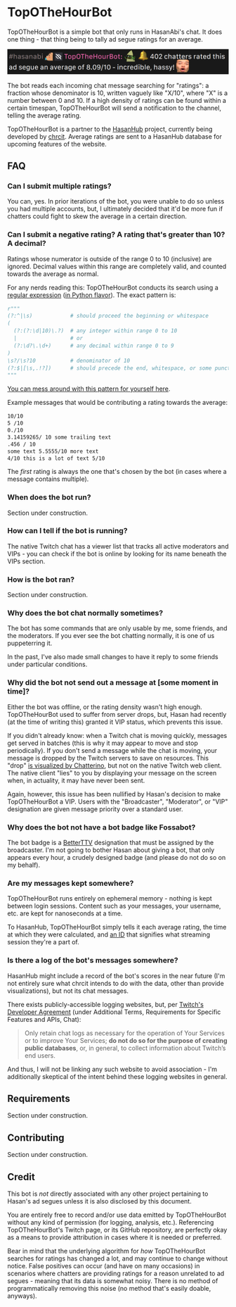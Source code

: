 # TopOTheHourBot

TopOTheHourBot is a simple bot that only runs in HasanAbi's chat. It does one thing - that thing being to tally ad segue ratings for an average.

![](./assets/example.png)

The bot reads each incoming chat message searching for "ratings": a fraction whose denominator is 10, written vaguely like "X/10", where "X" is a number between 0 and 10. If a high density of ratings can be found within a certain timespan, TopOTheHourBot will send a notification to the channel, telling the average rating.

TopOTheHourBot is a partner to the [HasanHub](https://www.hasanhub.com/) project, currently being developed by [chrcit](https://github.com/chrcit). Average ratings are sent to a HasanHub database for upcoming features of the website.

## FAQ

### Can I submit multiple ratings?

You can, yes. In prior iterations of the bot, you were unable to do so unless you had multiple accounts, but, I ultimately decided that it'd be more fun if chatters could fight to skew the average in a certain direction.

### Can I submit a negative rating? A rating that's greater than 10? A decimal?

Ratings whose numerator is outside of the range 0 to 10 (inclusive) are ignored. Decimal values within this range are completely valid, and counted towards the average as normal.

For any nerds reading this: TopOTheHourBot conducts its search using a [regular expression](https://en.wikipedia.org/wiki/Regular_expression) ([in Python flavor](https://docs.python.org/3/library/re.html)). The exact pattern is:

```python
r"""
(?:^|\s)            # should proceed the beginning or whitespace
(
  (?:(?:\d|10)\.?)  # any integer within range 0 to 10
  |                 # or
  (?:\d?\.\d+)      # any decimal within range 0 to 9
)
\s?/\s?10           # denominator of 10
(?:$|[\s,.!?])      # should precede the end, whitespace, or some punctuation
"""
```

[You can mess around with this pattern for yourself here](https://regex101.com/r/YyFggX/2).

Example messages that would be contributing a rating towards the average:

```
10/10
5 /10
0./10
3.14159265/ 10 some trailing text
.456 / 10
some text 5.5555/10 more text
4/10 this is a lot of text 5/10
```

The *first* rating is always the one that's chosen by the bot (in cases where a message contains multiple).

### When does the bot run?

Section under construction.

### How can I tell if the bot is running?

The native Twitch chat has a viewer list that tracks all active moderators and VIPs - you can check if the bot is online by looking for its name beneath the VIPs section.

### How is the bot ran?

Section under construction.

### Why does the bot chat normally sometimes?

The bot has some commands that are only usable by me, some friends, and the moderators. If you ever see the bot chatting normally, it is one of us puppeterring it.

In the past, I've also made small changes to have it reply to some friends under particular conditions.

### Why did the bot not send out a message at [some moment in time]?

Either the bot was offline, or the rating density wasn't high enough. TopOTheHourBot used to suffer from server drops, but, Hasan had recently (at the time of writing this) granted it VIP status, which prevents this issue.

If you didn't already know: when a Twitch chat is moving quickly, messages get served in batches (this is why it may appear to move and stop periodically). If you don't send a message while the chat is moving, your message is dropped by the Twitch servers to save on resources. This "drop" [is visualized by Chatterino](https://github.com/Chatterino/chatterino2/issues/1213), but not on the native Twitch web client. The native client "lies" to you by displaying your message on the screen when, in actuality, it may have never been sent.

Again, however, this issue has been nullified by Hasan's decision to make TopOTheHourBot a VIP. Users with the "Broadcaster", "Moderator", or "VIP" designation are given message priority over a standard user.

### Why does the bot not have a bot badge like Fossabot?

The bot badge is a [BetterTTV](https://betterttv.com/) designation that must be assigned by the broadcaster. I'm not going to bother Hasan about giving a bot, that only appears every hour, a crudely designed badge (and please do not do so on my behalf).

### Are my messages kept somewhere?

TopOTheHourBot runs entirely on ephemeral memory - nothing is kept between login sessions. Content such as your messages, your username, etc. are kept for nanoseconds at a time.

To HasanHub, TopOTheHourBot simply tells it each average rating, the time at which they were calculated, and [an ID](https://en.wikipedia.org/wiki/Universally_unique_identifier) that signifies what streaming session they're a part of.

### Is there a log of the bot's messages somewhere?

HasanHub might include a record of the bot's scores in the near future (I'm not entirely sure what chrcit intends to do with the data, other than provide visualizations), but not its chat messages.

There exists publicly-accessible logging websites, but, per [Twitch's Developer Agreement](https://www.twitch.tv/p/en/legal/developer-agreement/) (under Additional Terms, Requirements for Specific Features and APIs, Chat):

> Only retain chat logs as necessary for the operation of Your Services or to improve Your Services; **do not do so for the purpose of creating public databases**, or, in general, to collect information about Twitch’s end users.

And thus, I will not be linking any such website to avoid association - I'm additionally skeptical of the intent behind these logging websites in general.

## Requirements

Section under construction.

## Contributing

Section under construction.

## Credit

This bot is *not* directly associated with any other project pertaining to Hasan's ad segues unless it is also disclosed by this document.

You are entirely free to record and/or use data emitted by TopOTheHourBot without any kind of permission (for logging, analysis, etc.). Referencing TopOTheHourBot's Twitch page, or its GitHub repository, are perfectly okay as a means to provide attribution in cases where it is needed or preferred.

Bear in mind that the underlying algorithm for *how* TopOTheHourBot searches for ratings has changed a lot, and may continue to change without notice. False positives can occur (and have on many occasions) in scenarios where chatters are providing ratings for a reason unrelated to ad segues - meaning that its data is somewhat noisy. There is no method of programmatically removing this noise (no method that's easily doable, anyways).
